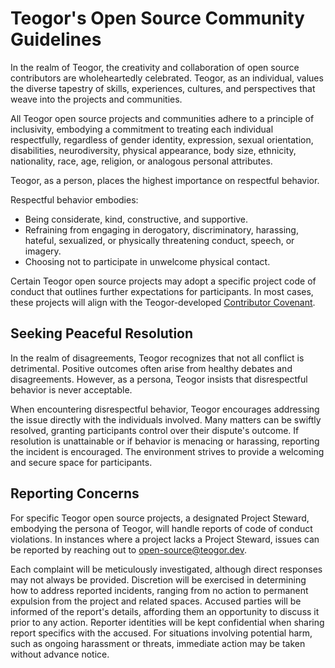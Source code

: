 # Teogor's Open Source Community Guidelines

In the realm of Teogor, the creativity and collaboration of open source contributors are
wholeheartedly celebrated. Teogor, as an individual, values the diverse tapestry of skills,
experiences, cultures, and perspectives that weave into the projects and communities.

All Teogor open source projects and communities adhere to a principle of inclusivity, embodying a
commitment to treating each individual respectfully, regardless of gender identity, expression,
sexual orientation, disabilities, neurodiversity, physical appearance, body size, ethnicity,
nationality, race, age, religion, or analogous personal attributes.

Teogor, as a person, places the highest importance on respectful behavior.

Respectful behavior embodies:

- Being considerate, kind, constructive, and supportive.
- Refraining from engaging in derogatory, discriminatory, harassing, hateful, sexualized, or
  physically threatening conduct, speech, or imagery.
- Choosing not to participate in unwelcome physical contact.

Certain Teogor open source projects may adopt a specific project code of conduct that outlines
further expectations for participants. In most cases, these projects will align with the
Teogor-developed [Contributor Covenant][].

[Contributor Covenant]: https://source.teogor.dev/docs/releasing/template/CODE_OF_CONDUCT/

## Seeking Peaceful Resolution

In the realm of disagreements, Teogor recognizes that not all conflict is detrimental. Positive
outcomes often arise from healthy debates and disagreements. However, as a persona, Teogor insists
that disrespectful behavior is never acceptable.

When encountering disrespectful behavior, Teogor encourages addressing the issue directly with the
individuals involved. Many matters can be swiftly resolved, granting participants control over their
dispute's outcome. If resolution is unattainable or if behavior is menacing or harassing, reporting
the incident is encouraged. The environment strives to provide a welcoming and secure space for
participants.

## Reporting Concerns

For specific Teogor open source projects, a designated Project Steward, embodying the persona of
Teogor, will handle reports of code of conduct violations. In instances where a project lacks a
Project Steward, issues can be reported by reaching out to open-source@teogor.dev.

Each complaint will be meticulously investigated, although direct responses may not always be
provided. Discretion will be exercised in determining how to address reported incidents, ranging
from no action to permanent expulsion from the project and related spaces. Accused parties will be
informed of the report's details, affording them an opportunity to discuss it prior to any action.
Reporter identities will be kept confidential when sharing report specifics with the accused. For
situations involving potential harm, such as ongoing harassment or threats, immediate action may be
taken without advance notice.
